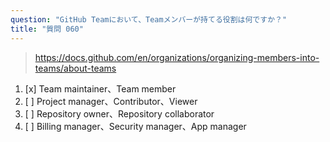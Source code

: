 ```yaml
---
question: "GitHub Teamにおいて、Teamメンバーが持てる役割は何ですか？"
title: "質問 060"
---
```


> https://docs.github.com/en/organizations/organizing-members-into-teams/about-teams
1. [x] Team maintainer、Team member
1. [ ] Project manager、Contributor、Viewer
1. [ ] Repository owner、Repository collaborator
1. [ ] Billing manager、Security manager、App manager